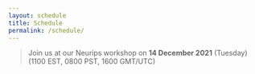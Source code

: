 ```yaml
---
layout: schedule
title: Schedule
permalink: /schedule/
---
```


> Join us at our Neurips workshop on **14 December 2021** (Tuesday) (1100 EST, 0800 PST, 1600 GMT/UTC)
